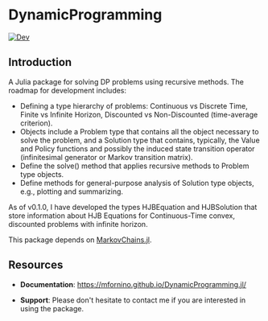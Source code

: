 # DynamicProgramming

[![Dev](https://img.shields.io/badge/docs-dev-blue.svg)](https://mfornino.github.io/DynamicProgramming.jl/stable)
<!--[![Stable](https://img.shields.io/badge/docs-stable-blue.svg)](https://mfornino.github.io/DynamicProgramming.jl/dev)
[![Build Status](https://github.com/mfornino/DynamicProgramming.jl/workflows/CI/badge.svg)](https://github.com/mfornino/DynamicProgramming.jl/actions)-->

## Introduction

A Julia package for solving DP problems using recursive methods. The roadmap for development includes:

* Defining a type hierarchy of problems: Continuous vs Discrete Time, Finite vs Infinite Horizon, Discounted vs Non-Discounted (time-average criterion).
* Objects include a Problem type that contains all the object necessary to solve the problem, and a Solution type that contains, typically, the Value and Policy functions and possibly the induced state transition operator (infinitesimal generator or Markov transition matrix).
* Define the solve() method that applies recursive methods to Problem type objects.
* Define methods for general-purpose analysis of Solution type objects, e.g., plotting and summarizing.

As of v0.1.0, I have developed the types HJBEquation and HJBSolution that store information about HJB Equations for Continuous-Time convex, discounted problems with infinite horizon.

This package depends on [MarkovChains.jl](https://github.com/mfornino/MarkovChains.jl).

## Resources

* **Documentation**: <https://mfornino.github.io/DynamicProgramming.jl/>

* **Support**: Please don't hesitate to contact me if you are interested in using the package.

